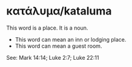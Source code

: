 # κατάλυμα/kataluma
This word is a place. It is a noun.

* This word can mean an inn or lodging place.
* This word can mean a guest room.


See: Mark 14:14; Luke 2:7; Luke 22:11
